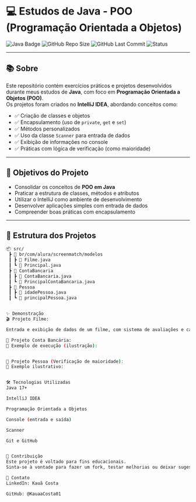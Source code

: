 # 💻 Estudos de Java - POO (Programação Orientada a Objetos)

![Java Badge](https://img.shields.io/badge/Java-ED8B00?style=for-the-badge&logo=java&logoColor=white)
![GitHub Repo Size](https://img.shields.io/github/repo-size/seu-usuario/nome-do-repo?style=for-the-badge)
![GitHub Last Commit](https://img.shields.io/github/last-commit/seu-usuario/nome-do-repo?style=for-the-badge)
![Status](https://img.shields.io/badge/status-em%20desenvolvimento-yellow?style=for-the-badge)

---

## 📚 Sobre

Este repositório contém exercícios práticos e projetos desenvolvidos durante meus estudos de **Java**, com foco em **Programação Orientada a Objetos (POO)**.  
Os projetos foram criados no **IntelliJ IDEA**, abordando conceitos como:

- ✅ Criação de classes e objetos
- ✅ Encapsulamento (uso de `private`, `get` e `set`)
- ✅ Métodos personalizados
- ✅ Uso da classe `Scanner` para entrada de dados
- ✅ Exibição de informações no console
- ✅ Práticas com lógica de verificação (como maioridade)

---

## 🧠 Objetivos do Projeto

- Consolidar os conceitos de **POO em Java**
- Praticar a estrutura de classes, métodos e atributos
- Utilizar o IntelliJ como ambiente de desenvolvimento
- Desenvolver aplicações simples com entrada de dados
- Compreender boas práticas com encapsulamento

---

## 📁 Estrutura dos Projetos

```bash
📦 src/
 ┣ 📂 br/com/alura/screenmatch/modelos
 ┃ ┣ 📜 Filme.java
 ┃ ┗ 📜 Principal.java
 ┣ 📂 ContaBancaria
 ┃ ┣ 📜 ContaBancaria.java
 ┃ ┗ 📜 PrincipalContaBancaria.java
 ┣ 📂 Pessoa
 ┃ ┣ 📜 idadePessoa.java
 ┃ ┗ 📜 principalPessoa.java


✨ Demonstração
🎬 Projeto Filme:

Entrada e exibição de dados de um filme, com sistema de avaliações e cálculo de média.

🏦 Projeto Conta Bancária:
📸 Exemplo de execução (ilustração):


👤 Projeto Pessoa (Verificação de maioridade):
📸 Exemplo ilustrativo:


🛠️ Tecnologias Utilizadas
Java 17+

IntelliJ IDEA

Programação Orientada a Objetos

Console (entrada e saída)

Scanner

Git e GitHub


🤝 Contribuição
Este projeto é voltado para fins educacionais.
Sinta-se à vontade para fazer um fork, testar melhorias ou deixar sugestões! 😊

📩 Contato
LinkedIn: Kauã Costa

GitHub: @KauaaCosta01